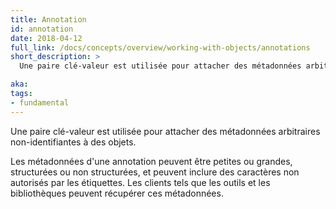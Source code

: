 ```yaml
---
title: Annotation
id: annotation
date: 2018-04-12
full_link: /docs/concepts/overview/working-with-objects/annotations
short_description: >
  Une paire clé-valeur est utilisée pour attacher des métadonnées arbitraires non-identifiantes à des objets.

aka:
tags:
- fundamental
---
```

 Une paire clé-valeur est utilisée pour attacher des métadonnées arbitraires non-identifiantes à des objets.

<!--more-->

Les métadonnées d'une annotation peuvent être petites ou grandes, structurées ou non structurées, et peuvent inclure des caractères non autorisés par les étiquettes. Les clients tels que les outils et les bibliothèques peuvent récupérer ces métadonnées.
